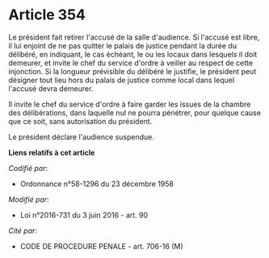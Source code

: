 # Article 354

Le président fait retirer l'accusé de la salle d'audience. Si l'accusé est libre, il lui enjoint de ne pas quitter le palais
de justice pendant la durée du délibéré, en indiquant, le cas échéant, le ou les locaux dans lesquels il doit demeurer, et
invite le chef du service d'ordre à veiller au respect de cette injonction. Si la longueur prévisible du délibéré le
justifie, le président peut désigner tout lieu hors du palais de justice comme local dans lequel l'accusé devra demeurer. 

Il invite le chef du service d'ordre à faire garder les issues de la chambre des délibérations, dans laquelle nul ne pourra
pénétrer, pour quelque cause que ce soit, sans autorisation du président.

Le président déclare l'audience suspendue.

**Liens relatifs à cet article**

_Codifié par_:

  - Ordonnance n°58-1296 du 23 décembre 1958

_Modifié par_:

  - Loi n°2016-731 du 3 juin 2016 - art. 90

_Cité par_:

  - CODE DE PROCEDURE PENALE - art. 706-16 (M)
